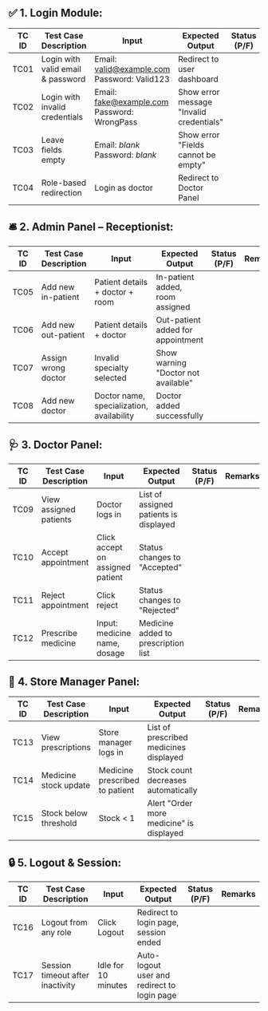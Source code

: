 ## ✅ 1. Login Module:
| TC ID | Test Case Description             | Input                                                                      | Expected Output                          | Status (P/F) | Remarks |
| ----- | --------------------------------- | -------------------------------------------------------------------------- | ---------------------------------------- | ------------ | ------- |
| TC01  | Login with valid email & password | Email: [valid@example.com](mailto:valid@example.com)<br>Password: Valid123 | Redirect to user dashboard               |              |         |
| TC02  | Login with invalid credentials    | Email: [fake@example.com](mailto:fake@example.com)<br>Password: WrongPass  | Show error message "Invalid credentials" |              |         |
| TC03  | Leave fields empty                | Email: *blank*<br>Password: *blank*                                        | Show error "Fields cannot be empty"      |              |         |
| TC04  | Role-based redirection            | Login as doctor                                                            | Redirect to Doctor Panel                 |              |         |

## 🛎 2. Admin Panel – Receptionist:
| TC ID | Test Case Description | Input                                     | Expected Output                     | Status (P/F) | Remarks |
| ----- | --------------------- | ----------------------------------------- | ----------------------------------- | ------------ | ------- |
| TC05  | Add new in-patient    | Patient details + doctor + room           | In-patient added, room assigned     |              |         |
| TC06  | Add new out-patient   | Patient details + doctor                  | Out-patient added for appointment   |              |         |
| TC07  | Assign wrong doctor   | Invalid specialty selected                | Show warning "Doctor not available" |              |         |
| TC08  | Add new doctor        | Doctor name, specialization, availability | Doctor added successfully           |              |         |

## 🩺 3. Doctor Panel:
| TC ID | Test Case Description  | Input                            | Expected Output                        | Status (P/F) | Remarks |
| ----- | ---------------------- | -------------------------------- | -------------------------------------- | ------------ | ------- |
| TC09  | View assigned patients | Doctor logs in                   | List of assigned patients is displayed |              |         |
| TC10  | Accept appointment     | Click accept on assigned patient | Status changes to "Accepted"           |              |         |
| TC11  | Reject appointment     | Click reject                     | Status changes to "Rejected"           |              |         |
| TC12  | Prescribe medicine     | Input: medicine name, dosage     | Medicine added to prescription list    |              |         |

## 💊 4. Store Manager Panel:
| TC ID | Test Case Description | Input                          | Expected Output                          | Status (P/F) | Remarks |
| ----- | --------------------- | ------------------------------ | ---------------------------------------- | ------------ | ------- |
| TC13  | View prescriptions    | Store manager logs in          | List of prescribed medicines displayed   |              |         |
| TC14  | Medicine stock update | Medicine prescribed to patient | Stock count decreases automatically      |              |         |
| TC15  | Stock below threshold | Stock < 1                      | Alert "Order more medicine" is displayed |              |         |

## 🔒 5. Logout & Session:
| TC ID | Test Case Description            | Input               | Expected Output                             | Status (P/F) | Remarks |
| ----- | -------------------------------- | ------------------- | ------------------------------------------- | ------------ | ------- |
| TC16  | Logout from any role             | Click Logout        | Redirect to login page, session ended       |              |         |
| TC17  | Session timeout after inactivity | Idle for 10 minutes | Auto-logout user and redirect to login page |              |         |
